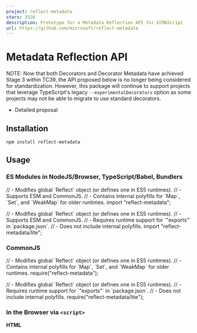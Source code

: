 ```yaml
---
project: reflect-metadata
stars: 3326
description: Prototype for a Metadata Reflection API for ECMAScript
url: https://github.com/microsoft/reflect-metadata
---
```


Metadata Reflection API
=======================

NOTE: Now that both Decorators and Decorator Metadata have achieved Stage 3 within TC39, the API proposed below is no longer being considered for standardization. However, this package will continue to support projects that leverage TypeScript's legacy `--experimentalDecorators` option as some projects may not be able to migrate to use standard decorators.

-   Detailed proposal

Installation
------------

```
npm install reflect-metadata
```

Usage
-----

### ES Modules in NodeJS/Browser, TypeScript/Babel, Bundlers

// - Modifies global \`Reflect\` object (or defines one in ES5 runtimes).
// - Supports ESM and CommonJS.
// - Contains internal polyfills for \`Map\`, \`Set\`, and \`WeakMap\` for older runtimes.
import "reflect-metadata";

// - Modifies global \`Reflect\` object (or defines one in ES5 runtimes).
// - Supports ESM and CommonJS.
// - Requires runtime support for \`"exports"\` in \`package.json\`.
// - Does not include internal polyfills.
import "reflect-metadata/lite";

### CommonJS

// - Modifies global \`Reflect\` object (or defines one in ES5 runtimes).
// - Contains internal polyfills for \`Map\`, \`Set\`, and \`WeakMap\` for older runtimes.
require("reflect-metadata");

// - Modifies global \`Reflect\` object (or defines one in ES5 runtimes).
// - Requires runtime support for \`"exports"\` in \`package.json\`.
// - Does not include internal polyfills.
require("reflect-metadata/lite");

### In the Browser via `<script>`

**HTML**

<!-- Modifies global \`Reflect\` object (or defines one in ES5 runtimes). -->
<!-- Contains internal polyfills for \`Map\`, \`Set\`, and \`WeakMap\` for older runtimes. -->
<script src\="path/to/reflect-metadata/Reflect.js"\></script\>

<!-- Modifies global \`Reflect\` object (or defines one in ES5 runtimes). -->
<!-- Does not include internal polyfills. -->
<script src\="path/to/reflect-metadata/ReflectLite.js"\></script\>

**Script**

// - Makes types available in your editor.
/// <reference path="path/to/reflect-metadata/standalone.d.ts" />

Background
----------

-   Decorators add the ability to augment a class and its members as the class is defined, through a declarative syntax.
-   Traceur attaches annotations to a static property on the class.
-   Languages like C# (.NET), and Java support attributes or annotations that add metadata to types, along with a reflective API for reading metadata.

Goals
-----

-   A number of use cases (Composition/Dependency Injection, Runtime Type Assertions, Reflection/Mirroring, Testing) want the ability to add additional metadata to a class in a consistent manner.
-   A consistent approach is needed for various tools and libraries to be able to reason over metadata.
-   Metadata-producing decorators (nee. "Annotations") need to be generally composable with mutating decorators.
-   Metadata should be available not only on an object but also through a Proxy, with related traps.
-   Defining new metadata-producing decorators should not be arduous or over-complex for a developer.
-   Metadata should be consistent with other language and runtime features of ECMAScript.

Syntax
------

-   Declarative definition of metadata:

class C {
  @Reflect.metadata(metadataKey, metadataValue)
  method() {
  }
}

-   Imperative definition of metadata:

Reflect.defineMetadata(metadataKey, metadataValue, C.prototype, "method");

-   Imperative introspection of metadata:

let obj \= new C();
let metadataValue \= Reflect.getMetadata(metadataKey, obj, "method");

Semantics
---------

-   Object has a new \[\[Metadata\]\] internal property that will contain a Map whose keys are property keys (or **undefined**) and whose values are Maps of metadata keys to metadata values.
-   Object will have a number of new internal methods for \[\[DefineOwnMetadata\]\], \[\[GetOwnMetadata\]\], \[\[HasOwnMetadata\]\], etc.
    -   These internal methods can be overridden by a Proxy to support additional traps.
    -   These internal methods will by default call a set of abstract operations to define and read metadata.
-   The Reflect object will expose the MOP operations to allow imperative access to metadata.
-   Metadata defined on class declaration _C_ is stored in _C_.\[\[Metadata\]\], with **undefined** as the key.
-   Metadata defined on static members of class declaration _C_ are stored in _C_.\[\[Metadata\]\], with the property key as the key.
-   Metadata defined on instance members of class declaration _C_ are stored in _C_.prototype.\[\[Metadata\]\], with the property key as the key.

API
---

// define metadata on an object or property
Reflect.defineMetadata(metadataKey, metadataValue, target);
Reflect.defineMetadata(metadataKey, metadataValue, target, propertyKey);

// check for presence of a metadata key on the prototype chain of an object or property
let result \= Reflect.hasMetadata(metadataKey, target);
let result \= Reflect.hasMetadata(metadataKey, target, propertyKey);

// check for presence of an own metadata key of an object or property
let result \= Reflect.hasOwnMetadata(metadataKey, target);
let result \= Reflect.hasOwnMetadata(metadataKey, target, propertyKey);

// get metadata value of a metadata key on the prototype chain of an object or property
let result \= Reflect.getMetadata(metadataKey, target);
let result \= Reflect.getMetadata(metadataKey, target, propertyKey);

// get metadata value of an own metadata key of an object or property
let result \= Reflect.getOwnMetadata(metadataKey, target);
let result \= Reflect.getOwnMetadata(metadataKey, target, propertyKey);

// get all metadata keys on the prototype chain of an object or property
let result \= Reflect.getMetadataKeys(target);
let result \= Reflect.getMetadataKeys(target, propertyKey);

// get all own metadata keys of an object or property
let result \= Reflect.getOwnMetadataKeys(target);
let result \= Reflect.getOwnMetadataKeys(target, propertyKey);

// delete metadata from an object or property
let result \= Reflect.deleteMetadata(metadataKey, target);
let result \= Reflect.deleteMetadata(metadataKey, target, propertyKey);

// apply metadata via a decorator to a constructor
@Reflect.metadata(metadataKey, metadataValue)
class C {
  // apply metadata via a decorator to a method (property)
  @Reflect.metadata(metadataKey, metadataValue)
  method() {
  }
}

Alternatives
------------

-   Use properties rather than a separate API.
    -   Obvious downside is that this can be a lot of code:

function ParamTypes(...types) {
  return (target, propertyKey) \=> {
    const symParamTypes \= Symbol.for("design:paramtypes");
    if (propertyKey \=== undefined) {
      target\[symParamTypes\] \= types;
    }
    else {
      const symProperties \= Symbol.for("design:properties");
      let properties, property;
      if (Object.prototype.hasOwnProperty.call(target, symProperties)) {
        properties \= target\[symProperties\];
      }
      else {
        properties \= target\[symProperties\] \= {};
      }
      if (Object.prototype.hasOwnProperty.call(properties, propertyKey)) {
        property \= properties\[propertyKey\];
      }
      else {
        property \= properties\[propertyKey\] \= {};
      }
      property\[symParamTypes\] \= types;
    }
  };
}

Notes
-----

-   Though it may seem counterintuitive, the methods on Reflect place the parameters for the metadata key and metadata value before the target or property key. This is due to the fact that the property key is the only optional parameter in the argument list. This also makes the methods easier to curry with Function#bind. This also helps reduce the overall footprint and complexity of a metadata-producing decorator that could target both a class or a property:

function ParamTypes(...types) {
  // as propertyKey is effectively optional, its easier to use here
  return (target, propertyKey) \=> { Reflect.defineMetadata("design:paramtypes", types, target, propertyKey); }

  // vs. having multiple overloads with the target and key in the front:
  //
  // return (target, propertyKey) => {
  //    if (propertyKey === undefined) {
  //      Reflect.defineMetadata(target, "design:paramtypes", types);
  //    }
  //    else {
  //      Reflect.defineMetadata(target, propertyKey, "design:paramtypes", types);
  //    }
  // }
  //
  // vs. having a different methods for the class or a property:
  //
  // return (target, propertyKey) => {
  //    if (propertyKey === undefined) {
  //      Reflect.defineMetadata(target, "design:paramtypes", types);
  //    }
  //    else {
  //      Reflect.definePropertyMetadata(target, propertyKey, "design:paramtypes", types);
  //    }
  // }
}

-   To enable experimental support for metadata decorators in your TypeScript project, you must add `"experimentalDecorators": true` to your tsconfig.json file.
-   To enable experimental support for auto-generated type metadata in your TypeScript project, you must add `"emitDecoratorMetadata": true` to your tsconfig.json file.
    -   Please note that auto-generated type metadata may have issues with circular or forward references for types.

Issues
------

-   A poorly written mutating decorator for a class constructor could cause metadata to become lost if the prototype chain is not maintained. Though, not maintaining the prototype chain in a mutating decorator for a class constructor would have other negative side effects as well. @rbuckton
    -   This is mitigated if the mutating decorator returns a class expression that extends from the target, or returns a proxy for the decorator. @rbuckton
-   Metadata for a method is attached to the class (or prototype) via the property key. It would not then be available if trying to read metadata on the function of the method (e.g. "tearing-off" the method from the class). @rbuckton
